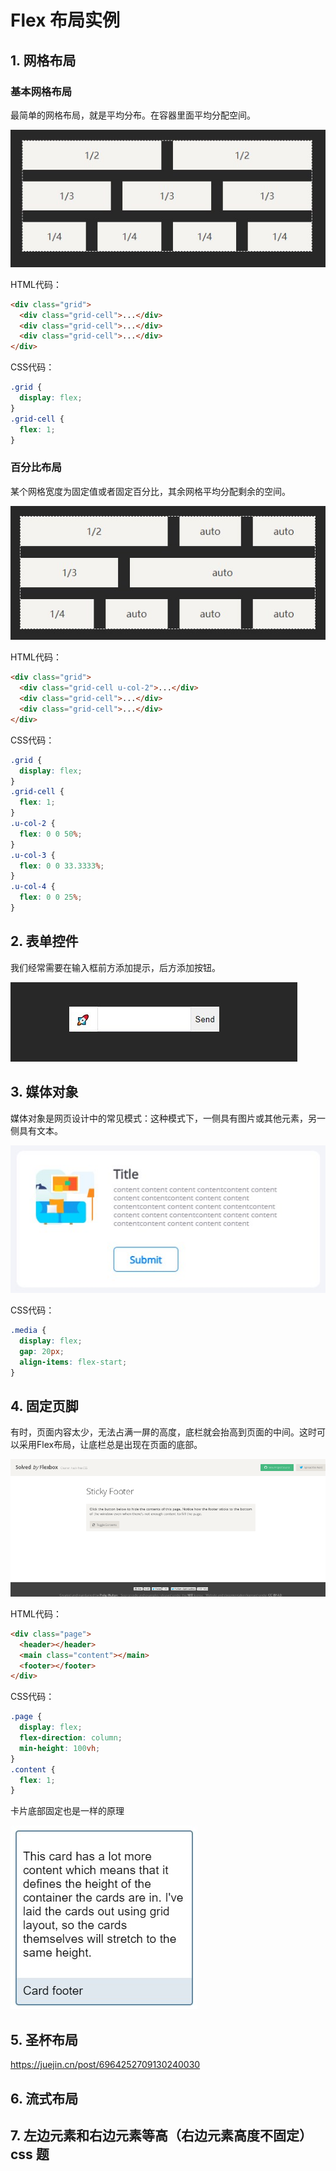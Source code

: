 # Flex 布局实例

## 1. 网格布局

### 基本网格布局

最简单的网格布局，就是平均分布。在容器里面平均分配空间。

![image](../assets/images/flex-layout-example/01.jpg)

HTML代码：

```html
<div class="grid">
  <div class="grid-cell">...</div>
  <div class="grid-cell">...</div>
  <div class="grid-cell">...</div>
</div>
```

CSS代码：

```css
.grid {
  display: flex;
}
.grid-cell {
  flex: 1;
}
```

### 百分比布局

某个网格宽度为固定值或者固定百分比，其余网格平均分配剩余的空间。

![image](../assets/images/flex-layout-example/02.jpg)

HTML代码：

```html
<div class="grid">
  <div class="grid-cell u-col-2">...</div>
  <div class="grid-cell">...</div>
  <div class="grid-cell">...</div>
</div>
```

CSS代码：

```css
.grid {
  display: flex;
}
.grid-cell {
  flex: 1;
}
.u-col-2 {
  flex: 0 0 50%;
}
.u-col-3 {
  flex: 0 0 33.3333%;
}
.u-col-4 {
  flex: 0 0 25%;
}
```

## 2. 表单控件

我们经常需要在输入框前方添加提示，后方添加按钮。

![image](../assets/images/flex-layout-example/03.jpg)


## 3. 媒体对象

媒体对象是网页设计中的常见模式：这种模式下，一侧具有图片或其他元素，另一侧具有文本。

![image](../assets/images/flex-layout-example/04.jpg)

CSS代码：

```css
.media {
  display: flex;
  gap: 20px;
  align-items: flex-start;
}
```

## 4. 固定页脚
有时，页面内容太少，无法占满一屏的高度，底栏就会抬高到页面的中间。这时可以采用Flex布局，让底栏总是出现在页面的底部。

![image](../assets/images/flex-layout-example/05.png)

HTML代码：

```html
<div class="page">
  <header></header>
  <main class="content"></main>
  <footer></footer>
</div>
```

CSS代码：

```css
.page {
  display: flex;
  flex-direction: column;
  min-height: 100vh;
}
.content {
  flex: 1;
}
```

卡片底部固定也是一样的原理

![image](../assets/images/flex-layout-example/06.jpg)

## 5. 圣杯布局
https://juejin.cn/post/6964252709130240030

## 6. 流式布局

## 7. 左边元素和右边元素等高（右边元素高度不固定） css 题
